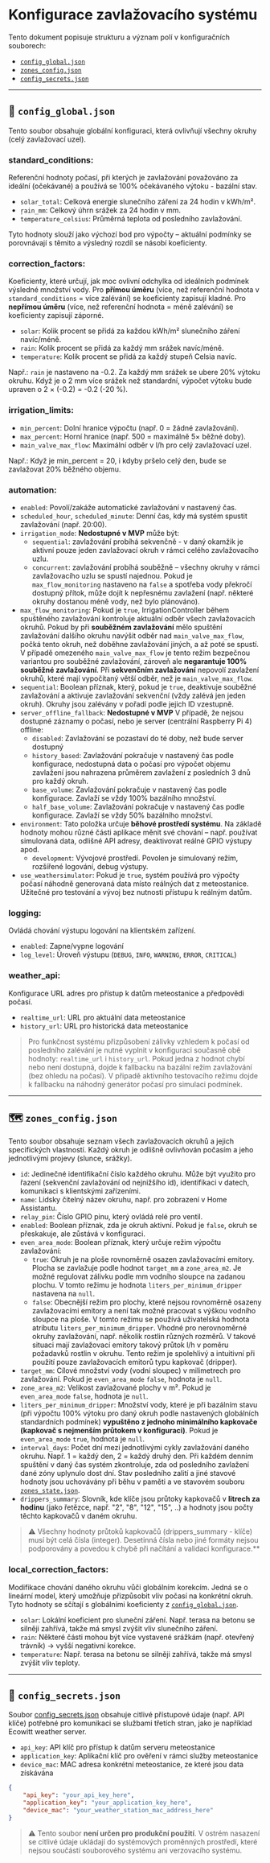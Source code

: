 # Konfigurace zavlažovacího systému

Tento dokument popisuje strukturu a význam polí v konfiguračních souborech:

- [`config_global.json`](./config_global.json)
- [`zones_config.json`](./zones_config.json)
- [`config_secrets.json`](./config_secrets.json)

---

## 🔧 `config_global.json`

Tento soubor obsahuje globální konfiguraci, která ovlivňují všechny okruhy (celý zavlažovací uzel).

### standard_conditions:
Referenční hodnoty počasí, při kterých je zavlažování považováno za ideální (očekávané) a používá se 100% očekávaného výtoku - bazální stav.

- `solar_total`: Celková energie slunečního záření za 24 hodin v kWh/m².
- `ŗain_mm`: Celkový úhrn srážek za 24 hodin v mm.
- `temperature_celsius`: Průměrná teplota od posledního zavlažování.

Tyto hodnoty slouží jako výchozí bod pro výpočty – aktuální podmínky se porovnávají s těmito a výsledný rozdíl se násobí koeficienty.

### correction_factors:
Koeficienty, které určují, jak moc ovlivní odchylka od ideálních podmínek výsledné množství vody.
Pro **přímou úměru** (více, než referenční hodnota v `standard_conditions` = více zalévání) se koeficienty zapisují kladné.
Pro **nepřímou úměru** (více, než referenční hodnota = méně zalévání) se koeficienty zapisují záporné.

- `solar`: Kolik procent se přidá za každou kWh/m² slunečního záření navíc/méně.
- `rain`: Kolik procent se přidá za každý mm srážek navíc/méně.
- `temperature`: Kolik procent se přidá za každý stupeň Celsia navíc.

Např.:
`rain` je nastaveno na -0.2. Za každý mm srážek se ubere 20% výtoku okruhu.
Když je o 2 mm více srážek než standardní, výpočet výtoku bude upraven o 2 × (-0.2) = -0.2 (-20 %).

### irrigation_limits:
- `min_percent`: Dolní hranice výpočtu (např. 0 = žádné zavlažování).
- `max_percent`: Horní hranice (např. 500 = maximálně 5× běžné doby).
- `main_valve_max_flow`: Maximální odběr v l/h pro celý zavlažovací uzel.

Např.:
Když je min_percent = 20, i kdyby pršelo celý den, bude se zavlažovat 20% běžného objemu.

### automation:
- `enabled`: Povolí/zakáže automatické zavlažování v nastavený čas.
- `scheduled_hour`, `scheduled_minute`: Denní čas, kdy má systém spustit zavlažování (např. 20:00).
- `irrigation_mode`: **Nedostupné v MVP** může být:
    - `sequential`: zavlažování probíhá sekvenčně - v daný okamžik je aktivní pouze jeden zavlažovací okruh v rámci celého zavlažovacího uzlu.
    - `concurrent`: zavlažování probíhá souběžně – všechny okruhy v rámci zavlažovacího uzlu se spustí najednou. Pokud je `max_flow_monitoring` nastaveno na `false` a spotřeba vody překročí dostupný přítok, může dojít k nepřesnému zavlažení (např. některé okruhy dostanou méně vody, než bylo plánováno).
- `max_flow_monitoring`: Pokud je `true`, IrrigationController během spuštěného zavlažování kontroluje aktuální odběr všech zavlažovacích okruhů. Pokud by při **souběžném zavlažování** mělo spuštění zavlažování dalšího okruhu navýšit odběr nad `main_valve_max_flow`, počká tento okruh, než doběhne zavlažování jiných, a až poté se spustí. V případě omezeného `main_valve_max_flow` je tento režim bezpečnou variantou pro souběžné zavlažování, zároveň ale **negarantuje 100% souběžné zavlažování**. Při **sekvenčním zavlažování** nepovolí zavlažení okruhů, které mají vypočítaný větší odběr, než je `main_valve_max_flow`.
- `sequential`: Boolean příznak, který, pokud je `true`, deaktivuje souběžné zavlažování a aktivuje zavlažování sekvenční (vždy zalévá jen jeden okruh). Okruhy jsou zalévány v pořadí podle jejich ID vzestupně.
- `server_offline_fallback`: **Nedostupné v MVP** V případě, že nejsou dostupné záznamy o počasí, nebo je server (centrální Raspberry Pi 4) offline:
    - `disabled`: Zavlažování se pozastaví do té doby, než bude server dostupný
    - `history_based`: Zavlažování pokračuje v nastavený čas podle konfigurace, nedostupná data o počasí pro výpočet objemu zavlažení jsou nahrazena průměrem zavlažení z posledních 3 dnů pro každý okruh.
    - `base_volume`: Zavlažování pokračuje v nastavený čas podle konfigurace. Zavlaží se vždy 100% bazálního množství.
    - `half_base_volume`: Zavlažování pokračuje v nastavený čas podle konfigurace. Zavlaží se vždy 50% bazálního množství.
- `environment`: Tato položka určuje **běhové prostředí systému**. Na základě hodnoty mohou různé části aplikace měnit své chování – např. používat simulovaná data, odlišné API adresy, deaktivovat reálné GPIO výstupy apod.
    - `development`: Vývojové prostředí. Povolen je simulovaný režim, rozšířené logování, debug výstupy.
- `use_weathersimulator`: Pokud je `true`, systém používá pro výpočty počasí náhodně generovaná data místo reálných dat z meteostanice. Užitečné pro testování a vývoj bez nutnosti přístupu k reálným datům.

### logging:
Ovládá chování výstupu logování na klientském zařízení.

- `enabled`: Zapne/vypne logování
- `log_level`: Úroveň výstupu (`DEBUG`, `INFO`, `WARNING`, `ERROR`, `CRITICAL`)

### weather_api:
Konfigurace URL adres pro přístup k datům meteostanice a předpovědi počasí.

- `realtime_url`: URL pro aktuální data meteostanice
- `history_url`: URL pro historická data meteostanice

> Pro funkčnost systému přizpůsobení zálivky vzhledem k počasí od posledního zalévání je nutné vyplnit v konfiguraci současně obě hodnoty: `realtime_url` i `history_url`. Pokud jedna z hodnot chybí nebo není dostupná, dojde k fallbacku na bazální režim zavlažování (bez ohledu na počasí). V připadě aktivního testovacího režimu dojde k fallbacku na náhodný generátor počasí pro simulaci podmínek.

---

## 🗺️ `zones_config.json`

Tento soubor obsahuje seznam všech zavlažovacích okruhů a jejich specifických vlastností. Každý okruh je odlišně ovlivňován počasím a jeho jednotlivými projevy (slunce, srážky).

- `id`: Jedinečné identifikační číslo každého okruhu. Může být využito pro řazení (sekvenční zavlažování od nejnižšího id), identifikaci v datech, komunikaci s klientskými zařízeními.
- `name`: Lidsky čitelný název okruhu, např. pro zobrazení v Home Assistantu.
- `relay_pin`: Číslo GPIO pinu, který ovládá relé pro ventil.
- `enabled`: Boolean příznak, zda je okruh aktivní. Pokud je `false`, okruh se přeskakuje, ale zůstává v konfiguraci.
- `even_area_mode`: Boolean příznak, který určuje režim výpočtu zavlažování:
    - `true`: Okruh je na ploše rovnoměrně osazen zavlažovacími emitory. Plocha se zavlažuje podle hodnot `target_mm` a `zone_area_m2`. Je možné regulovat zálivku podle mm vodního sloupce na zadanou plochu. V tomto režimu je hodnota `liters_per_minimum_dripper` nastavena na `null`.
    - `false`: Obecnější režim pro plochy, které nejsou rovnoměrně osazeny zavlažovacími emitory a není tak možné pracovat s výškou vodního sloupce na ploše. V tomto režimu se používá uživatelská hodnota atributu `liters_per_minimum_dripper`. Vhodné pro nerovnoměrné okruhy zavlažování, např. několik rostlin různých rozměrů. V takové situaci mají zavlažovací emitory takový průtok l/h v poměru požadavků rostlin v okruhu. Tento režim je spolehlivý a intuitivní při použití pouze zavlažovacích emitorů typu kapkovač (dripper).
- `target_mm`: Cílové množství vody (vodní sloupec) v milimetrech pro zavlažování. Pokud je `even_area_mode` `false`, hodnota je `null`.
- `zone_area_m2`: Velikost zavlažované plochy v m². Pokud je `even_area_mode` `false`, hodnota je `null`.
- `liters_per_minimum_dripper`: Množství vody, které je při bazálním stavu (při výpočtu 100% výtoku pro daný okruh podle nastavených globálních standardních podmínek) **vypuštěno z jednoho minimálního kapkovače (kapkovač s nejmenším průtokem v konfiguraci)**. Pokud je `even_area_mode` `true`, hodnota je `null`.
- `interval_days`: Počet dní mezi jednotlivými cykly zavlažování daného okruhu. Např. 1 = každý den, 2 = každý druhý den. Při každém denním spuštění v daný čas systém zkontroluje, zda od posledního zavlažení dané zóny uplynulo dost dní. Stav posledního zalití a jiné stavové hodnoty jsou uchovávány při běhu v paměti a ve stavovém souboru [`zones_state.json`](./../data/zones_state.json).
- `drippers_summary`: Slovník, kde klíče jsou průtoky kapkovačů v **litrech za hodinu** (jako řetězce, např. "2", "8", "12", "15", ..) a hodnoty jsou počty těchto kapkovačů v daném okruhu.


> ⚠️ Všechny hodnoty průtoků kapkovačů (drippers_summary - klíče) musí být celá čísla (integer). Desetinná čísla nebo jiné formáty nejsou podporovány a povedou k chybě při načítání a validaci konfigurace.**


### local_correction_factors:
Modifikace chování daného okruhu vůči globálním korekcím. Jedná se o lineární model, který umožňuje přizpůsobit vliv počasí na konkrétní okruh. Tyto hodnoty se sčítají s globálními koeficienty z [`config_global.json`](./config_global.json).

- `solar`: Lokální koeficient pro sluneční záření. Např. terasa na betonu se silněji zahřívá, takže má smysl zvýšit vliv slunečního záření.
- `rain`: Některé části mohou být více vystavené srážkám (např. otevřený trávník) → vyšší negativní korekce.
- `temperature`: Např. terasa na betonu se silněji zahřívá, takže má smysl zvýšit vliv teploty.


---

## 🔑 `config_secrets.json`

Soubor [config_secrets.json](./config_secrets.json) obsahuje citlivé přístupové údaje (např. API klíče) potřebné pro komunikaci se službami třetích stran, jako je například Ecowitt weather server.

- `api_key`: API klíč pro přístup k datům serveru meteostanice
- `application_key`: Aplikační klíč pro ověření v rámci služby meteostanice
- `device_mac`: MAC adresa konkrétní meteostanice, ze které jsou data získávána

```json
{
    "api_key": "your_api_key_here",
    "application_key": "your_application_key_here",
    "device_mac": "your_weather_station_mac_address_here"
}
```

> ⚠️ Tento soubor **není určen pro produkční použití**. V ostrém nasazení se citlivé údaje ukládají do systémových proměnných prostředí, které nejsou součástí souborového systému ani verzovacího systému.